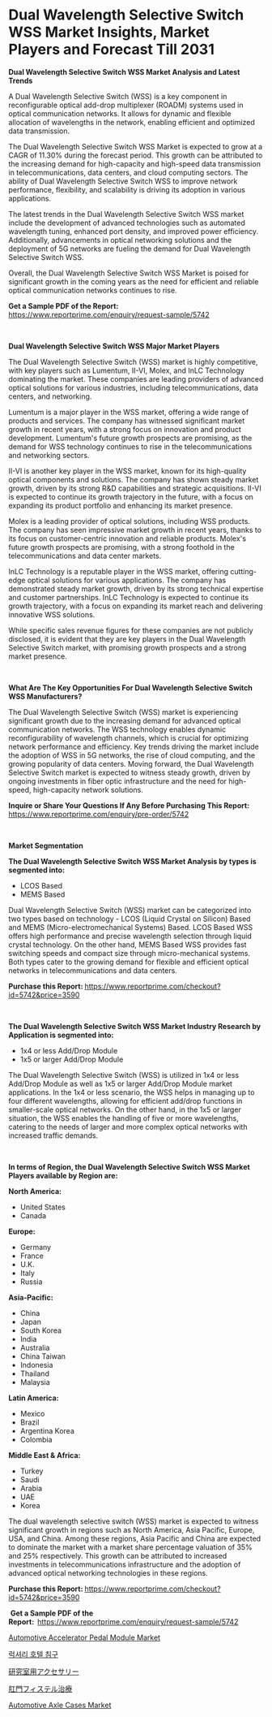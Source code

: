 <p><h1>Dual Wavelength Selective Switch WSS Market Insights, Market Players and Forecast Till 2031</h1></p><p><strong>Dual Wavelength Selective Switch WSS Market Analysis and Latest Trends</strong></p>
<p><p>A Dual Wavelength Selective Switch (WSS) is a key component in reconfigurable optical add-drop multiplexer (ROADM) systems used in optical communication networks. It allows for dynamic and flexible allocation of wavelengths in the network, enabling efficient and optimized data transmission.</p><p>The Dual Wavelength Selective Switch WSS Market is expected to grow at a CAGR of 11.30% during the forecast period. This growth can be attributed to the increasing demand for high-capacity and high-speed data transmission in telecommunications, data centers, and cloud computing sectors. The ability of Dual Wavelength Selective Switch WSS to improve network performance, flexibility, and scalability is driving its adoption in various applications.</p><p>The latest trends in the Dual Wavelength Selective Switch WSS market include the development of advanced technologies such as automated wavelength tuning, enhanced port density, and improved power efficiency. Additionally, advancements in optical networking solutions and the deployment of 5G networks are fueling the demand for Dual Wavelength Selective Switch WSS.</p><p>Overall, the Dual Wavelength Selective Switch WSS Market is poised for significant growth in the coming years as the need for efficient and reliable optical communication networks continues to rise.</p></p>
<p><strong>Get a Sample PDF of the Report:&nbsp;</strong> <a href="https://www.reportprime.com/enquiry/request-sample/5742">https://www.reportprime.com/enquiry/request-sample/5742</a></p>
<p>&nbsp;</p>
<p><strong>Dual Wavelength Selective Switch WSS Major Market Players</strong></p>
<p><p>The Dual Wavelength Selective Switch (WSS) market is highly competitive, with key players such as Lumentum, II-VI, Molex, and InLC Technology dominating the market. These companies are leading providers of advanced optical solutions for various industries, including telecommunications, data centers, and networking.</p><p>Lumentum is a major player in the WSS market, offering a wide range of products and services. The company has witnessed significant market growth in recent years, with a strong focus on innovation and product development. Lumentum's future growth prospects are promising, as the demand for WSS technology continues to rise in the telecommunications and networking sectors.</p><p>II-VI is another key player in the WSS market, known for its high-quality optical components and solutions. The company has shown steady market growth, driven by its strong R&D capabilities and strategic acquisitions. II-VI is expected to continue its growth trajectory in the future, with a focus on expanding its product portfolio and enhancing its market presence.</p><p>Molex is a leading provider of optical solutions, including WSS products. The company has seen impressive market growth in recent years, thanks to its focus on customer-centric innovation and reliable products. Molex's future growth prospects are promising, with a strong foothold in the telecommunications and data center markets.</p><p>InLC Technology is a reputable player in the WSS market, offering cutting-edge optical solutions for various applications. The company has demonstrated steady market growth, driven by its strong technical expertise and customer partnerships. InLC Technology is expected to continue its growth trajectory, with a focus on expanding its market reach and delivering innovative WSS solutions.</p><p>While specific sales revenue figures for these companies are not publicly disclosed, it is evident that they are key players in the Dual Wavelength Selective Switch market, with promising growth prospects and a strong market presence.</p></p>
<p>&nbsp;</p>
<p><strong>What Are The Key Opportunities For Dual Wavelength Selective Switch WSS Manufacturers?</strong></p>
<p><p>The Dual Wavelength Selective Switch (WSS) market is experiencing significant growth due to the increasing demand for advanced optical communication networks. The WSS technology enables dynamic reconfigurability of wavelength channels, which is crucial for optimizing network performance and efficiency. Key trends driving the market include the adoption of WSS in 5G networks, the rise of cloud computing, and the growing popularity of data centers. Moving forward, the Dual Wavelength Selective Switch market is expected to witness steady growth, driven by ongoing investments in fiber optic infrastructure and the need for high-speed, high-capacity network solutions.</p></p>
<p><strong>Inquire or Share Your Questions If Any Before Purchasing This Report:</strong> <a href="https://www.reportprime.com/enquiry/pre-order/5742">https://www.reportprime.com/enquiry/pre-order/5742</a></p>
<p>&nbsp;</p>
<p><strong>Market Segmentation</strong></p>
<p><strong>The Dual Wavelength Selective Switch WSS Market Analysis by types is segmented into:</strong></p>
<p><ul><li>LCOS Based</li><li>MEMS Based</li></ul></p>
<p><p>Dual Wavelength Selective Switch (WSS) market can be categorized into two types based on technology - LCOS (Liquid Crystal on Silicon) Based and MEMS (Micro-electromechanical Systems) Based. LCOS Based WSS offers high performance and precise wavelength selection through liquid crystal technology. On the other hand, MEMS Based WSS provides fast switching speeds and compact size through micro-mechanical systems. Both types cater to the growing demand for flexible and efficient optical networks in telecommunications and data centers.</p></p>
<p><strong>Purchase this Report:&nbsp;</strong><a href="https://www.reportprime.com/checkout?id=5742&price=3590">https://www.reportprime.com/checkout?id=5742&price=3590</a></p>
<p>&nbsp;</p>
<p><strong>The Dual Wavelength Selective Switch WSS Market Industry Research by Application is segmented into:</strong></p>
<p><ul><li>1x4 or less Add/Drop Module</li><li>1x5 or larger Add/Drop Module</li></ul></p>
<p><p>The Dual Wavelength Selective Switch (WSS) is utilized in 1x4 or less Add/Drop Module as well as 1x5 or larger Add/Drop Module market applications. In the 1x4 or less scenario, the WSS helps in managing up to four different wavelengths, allowing for efficient add/drop functions in smaller-scale optical networks. On the other hand, in the 1x5 or larger situation, the WSS enables the handling of five or more wavelengths, catering to the needs of larger and more complex optical networks with increased traffic demands.</p></p>
<p>&nbsp;</p>
<p><strong>In terms of Region, the Dual Wavelength Selective Switch WSS Market Players available by Region are:</strong></p>
<p>
    <p> <strong> North America: </strong>
        <ul>
            <li>United States</li>
            <li>Canada</li>
        </ul>
        </p> 
    <p> <strong> Europe: </strong>
        <ul>
            <li>Germany</li>
            <li>France</li>
            <li>U.K.</li>
            <li>Italy</li>
            <li>Russia</li>
        </ul>
        </p> 
    <p> <strong> Asia-Pacific: </strong>
        <ul>
            <li>China</li>
            <li>Japan</li>
            <li>South Korea</li>
            <li>India</li>
            <li>Australia</li>
            <li>China Taiwan</li>
            <li>Indonesia</li>
            <li>Thailand</li>
            <li>Malaysia</li>
        </ul>
        </p> 
    <p> <strong> Latin America: </strong>
        <ul>
            <li>Mexico</li>
            <li>Brazil</li>
            <li>Argentina Korea</li>
            <li>Colombia</li>
        </ul>
        </p> 
    <p> <strong> Middle East & Africa: </strong>
        <ul>
            <li>Turkey</li>
            <li>Saudi</li>
            <li>Arabia</li>
            <li>UAE</li>
            <li>Korea</li>
        </ul>
    </p>
    </p>
<p><p>The dual wavelength selective switch (WSS) market is expected to witness significant growth in regions such as North America, Asia Pacific, Europe, USA, and China. Among these regions, Asia Pacific and China are expected to dominate the market with a market share percentage valuation of 35% and 25% respectively. This growth can be attributed to increased investments in telecommunications infrastructure and the adoption of advanced optical networking technologies in these regions.</p></p>
<p><strong>Purchase this Report: </strong><a href="https://www.reportprime.com/checkout?id=5742&price=3590">https://www.reportprime.com/checkout?id=5742&price=3590</a></p>
<p>&nbsp;<strong>Get a Sample PDF of the Report:&nbsp;&nbsp;</strong><a href="https://www.reportprime.com/enquiry/request-sample/5742">https://www.reportprime.com/enquiry/request-sample/5742</a></p>
<p><strong></strong></p>
<p><p><a href="https://issuu.com/reportprime-2/docs/automotive-accelerator-pedal-module-market-size-20">Automotive Accelerator Pedal Module Market</a></p><p><a href="https://medium.com/@bub56567/%EA%B3%A0%EA%B8%89-%ED%98%B8%ED%85%94-%EC%B9%A8%EA%B5%AC-%EC%8B%9C%EC%9E%A5-%EC%8B%9C%EC%9E%A5-%EC%A0%90%EC%9C%A0%EC%9C%A8-%EC%8B%9C%EC%9E%A5-%EB%8F%99%ED%96%A5-%EB%B0%8F-%EB%AF%B8%EB%9E%98-%EC%84%B1%EC%9E%A5-%ED%83%90%EC%83%89-1d98632b2c4a">럭셔리 호텔 침구</a></p><p><a href="https://medium.com/@verniebarton2023/%E7%A0%94%E7%A9%B6%E5%AE%A4%E4%BB%98%E5%B1%9E%E5%93%81%E5%B8%82%E5%A0%B4%E3%81%AF%E5%B8%82%E5%A0%B4%E3%82%B7%E3%82%A7%E3%82%A2-%E5%B8%82%E5%A0%B4%E3%83%88%E3%83%AC%E3%83%B3%E3%83%89-%E5%B8%82%E5%A0%B4%E6%88%90%E9%95%B7%E3%81%AB%E9%96%A2%E3%81%99%E3%82%8B%E6%83%85%E5%A0%B1%E3%82%92%E6%8F%90%E4%BE%9B%E3%81%97%E3%81%BE%E3%81%99-8ac95702f2a7">研究室用アクセサリー</a></p><p><a href="https://medium.com/@abdielkilback/%E8%82%9B%E9%96%80%E7%98%BB%E5%AD%94%E6%B2%BB%E7%99%82%E5%B8%82%E5%A0%B4-2031%E5%B9%B4%E3%81%BE%E3%81%A7%E3%81%AE%E3%83%88%E3%83%AC%E3%83%B3%E3%83%89-%E4%BA%88%E6%B8%AC-%E7%AB%B6%E4%BA%89%E5%88%86%E6%9E%90-f1400bb671f4">肛門フィステル治療</a></p><p><a href="https://issuu.com/reportprime-2/docs/automotive-axle-cases-market-size-2030.pptx">Automotive Axle Cases Market</a></p></p>